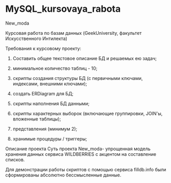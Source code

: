 # MySQL_kursovaya_rabota

New_moda

Курсовая работа по базам данных (GeekUniversity, факультет Искусственного Интилекта)

Требования к курсовому проекту:

  1) Составить общее текстовое описание БД и решаемых ею задач;
   
  2) минимальное количество таблиц - 10;
   
  3) скрипты создания структуры БД (с первичными ключами, индексами, внешними ключами);
  
  4) создать ERDiagram для БД;
  
  5) скрипты наполнения БД данными;

  6) скрипты характерных выборок (включающие группировки, JOIN'ы, вложенные таблицы);

  7) представления (минимум 2);

  8) хранимые процедуры / триггеры;




Описание проекта
Суть проекта New_moda- упрощенная модель хранения данных сервиса WILDBERRIES с акцентом на составление списков.


Для демонстрации работы скриптов с помощью сервиса filldb.info были сформированы абсолютно бессмысленные данные.
